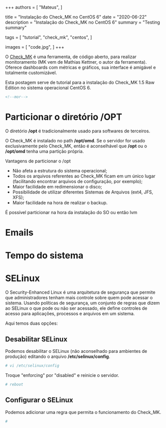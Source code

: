 +++
authors = [
  "Mateus",
]

title = "Instalação do Check_MK no CentOS 6"
date = "2020-06-22"
description = "Instalação do Check_MK no CentOS 6"
summary = "Testing summary"

tags = [
  "tutorial",
  "check_mk",
  "centos",
]

images = [
  "code.jpg",
]
+++

O [Check_MK](https://checkmk.com/ "Check_MK's Homepage") é uma ferramenta, de código aberto, para realizar monitoramento (MK vem de Mathias Kettner, o autor da ferramenta). Oferece dashboards com métricas e gráficos, sua interface é amigável e totalmente customizável.

Esta postagem serve de tutorial para a instalação do Check_MK 1.5 Raw Edition no sistema operacional CentOS 6.
```html
<!--mor-->
```

# Particionar o diretório /OPT

O diretório __/opt__ é tradicionalmente usado para softwares de terceiros.

O Check_MK é instalado no path __/opt/omd__. Se o servidor for usado exclusivamente pelo Check_MK, então é aconselhável que __/opt__ ou o __/opt/omd__ tenha uma partição própria.

Vantagens de particionar o /opt

* Não afeta a estrutura do sistema operacional;
* Todos os arquivos referentes ao Check_MK ficam em um único lugar (facilitando encontrar arquivos de configuração, por exemplo);
* Maior facilidade em redimensionar o disco;
* Possibilidade de utilizar diferentes Sistemas de Arquivos (ext4, JFS, XFS);
* Maior facilidade na hora de realizar o backup.

É possível particionar na hora da instalação do SO ou então lvm


# Emails

# Tempo do sistema

# SELinux

O Security-Enhanced Linux é uma arquitetura de segurança que permite que administradores tenham mais controle sobre quem pode acessar o sistema. Usando políticas de segurança, um conjunto de regras que dizem ao SELinux o que pode ou não ser acessado, ele define controles de acesso para aplicações, processos e arquivos em um sistema.

Aqui temos duas opções:

## Desabilitar SELinux

Podemos desabilitar o SELinux (não aconselhado para ambientes de produção) editando o arquivo __/etc/selinux/config__.

```bash
# vi /etc/selinux/config
```

Troque "enforcing" por "disabled" e reinicie o servidor.

```bash
# reboot
```

## Configurar o SELinux

Podemos adicionar uma regra que permita o funcionamento do Check_MK.

```bash
# 
```